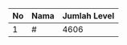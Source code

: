 | No | Nama            | Jumlah Level |
|----|-----------------|--------------|
| 1  | #    |    4606        |
